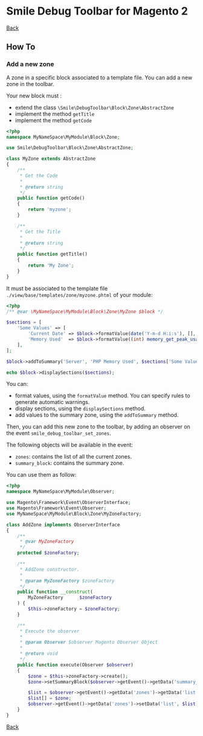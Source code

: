 # Smile Debug Toolbar for Magento 2

[Back](README.md)

## How To

### Add a new zone

A zone in a specific block associated to a template file.
You can add a new zone in the toolbar.

Your new block must :

* extend the class `\Smile\DebugToolbar\Block\Zone\AbstractZone`
* implement the method `getTitle`
* implement the method `getCode`

```php
<?php
namespace MyNameSpace\MyModule\Block\Zone;

use Smile\DebugToolbar\Block\Zone\AbstractZone;

class MyZone extends AbstractZone
{
    /**
     * Get the Code
     *
     * @return string
     */
    public function getCode()
    {
        return 'myzone';
    }

    /**
     * Get the Title
     *
     * @return string
     */
    public function getTitle()
    {
        return 'My Zone';
    }
}
```

It must be associated to the template file `./view/base/templates/zone/myzone.phtml` of your module:

```php
<?php
/** @var \MyNameSpace\MyModule\Block\Zone\MyZone $block */

$sections = [
    'Some Values' => [
        'Current Date' => $block->formatValue(date('Y-m-d H:i:s'), [], 'datetime'),
        'Memory Used'  => $block->formatValue((int) memory_get_peak_usage(true), ['gt' => 128*1024*1024], 'size'),
    ],
];

$block->addToSummary('Server', 'PHP Memory Used', $sections['Some Values']['Memory Used']);

echo $block->displaySections($sections);

```
You can:

* format values, using the `formatValue` method. You can specify rules to generate automatic warnings.
* display sections, using the `displaySections` method.
* add values to the summary zone, using the `addToSummary` method.


Then, you can add this new zone to the toolbar, by adding an observer on the event `smile_debug_toolbar_set_zones`.

The following objects will be available in the event:

* `zones`: contains the list of all the current zones.
* `summary_block`: contains the summary zone.

You can use them as follow:

```php
<?php
namespace MyNameSpace\MyModule\Observer;

use Magento\Framework\Event\ObserverInterface;
use Magento\Framework\Event\Observer;
use MyNameSpace\MyModule\Block\Zone\MyZoneFactory;

class AddZone implements ObserverInterface
{
    /**
     * @var MyZoneFactory
     */
    protected $zoneFactory;

    /**
     * AddZone constructor.
     *
     * @param MyZoneFactory $zoneFactory
     */
    public function __construct(
        MyZoneFactory      $zoneFactory
    ) {
        $this->zoneFactory = $zoneFactory;
    }

    /**
     * Execute the observer
     *
     * @param Observer $observer Magento Observer Object
     *
     * @return void
     */
    public function execute(Observer $observer)
    {
        $zone = $this->zoneFactory->create();
        $zone->setSummaryBlock($observer->getEvent()->getData('summary_block'));

        $list = $observer->getEvent()->getData('zones')->getData('list');
        $list[] = $zone;
        $observer->getEvent()->getData('zones')->setData('list', $list);
    }
}
```

[Back](README.md)
